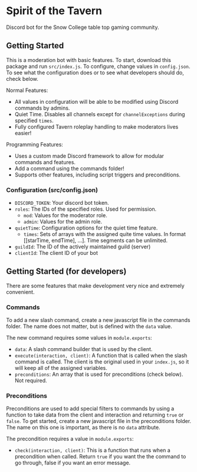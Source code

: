 # Spirit of the Tavern
Discord bot for the Snow College table top gaming community.

## Getting Started
This is a moderation bot with basic features. To start, download this package and run `src/index.js`. To configure, change values in `config.json`. To see what the configuration does or to see what developers should do, check below.

Normal Features:
 * All values in configuration will be able to be modified using Discord commands by admins.
 * Quiet Time. Disables all channels except for `channelExceptions` during specified `times`.
 * Fully configured Tavern roleplay handling to make moderators lives easier!

Programming Features:
 * Uses a custom made Discord framework to allow for modular commands and features.
 * Add a command using the commands folder!
 * Supports other features, including script triggers and preconditions. 

### Configuration (src/config.json)
 * `DISCORD_TOKEN`: Your discord bot token.
 * `roles`: The IDs of the specified roles. Used for permission.
 	* `mod`: Values for the moderator role.
	* `admin`: Values for the admin role.
 * `quietTime`: Configuration options for the quiet time feature.
	* `times`: Sets of arrays with the assigned quite time values. In format [[starTime, endTime], ...]. Time segments can be unlimited.
 * `guildId`: The ID of the actively maintained guild (server)
 * `clientId`: The client ID of your bot

## Getting Started (for developers)
There are some features that make development very nice and extremely convenient.

### Commands
To add a new slash command, create a new javascript file in the commands folder. The name does not matter, but is defined with the `data` value.

The new command requires some values in `module.exports`:
 * `data`: A slash command builder that is used by the client.
 * `execute(interaction, client)`: A function that is called when the slash command is called. The client is the original used in your `index.js`, so it will keep all of the assigned variables.
 * `preconditions`: An array that is used for preconditions (check below). Not required.

### Preconditions
Preconditions are used to add special filters to commands by using a function to take data from the client and interaction and returning `true` or `false`. To get started, create a new javascript file in the preconditions folder. The name on this one is important, as there is no `data` attribute. 

The precondition requires a value in `module.exports`:
 * `check(interaction, client)`: This is a function that runs when a precondition when called. Return `true` if you want the the command to go through, false if you want an error message.
